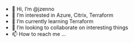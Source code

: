 - 👋 Hi, I’m @jzenno
- 👀 I’m interested in Azure, Citrix, Terraform
- 🌱 I’m currently learning Terraform
- 💞️ I’m looking to collaborate on interesting things
- 📫 How to reach me ...

<!---
jzenno/jzenno is a ✨ special ✨ repository because its `README.md` (this file) appears on your GitHub profile.
You can click the Preview link to take a look at your changes.
--->
